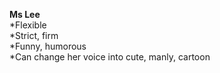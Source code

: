 **Ms Lee**</br>
*Flexible</br>
*Strict, firm</br>
*Funny, humorous</br>
*Can change her voice into cute, manly, cartoon</br>
